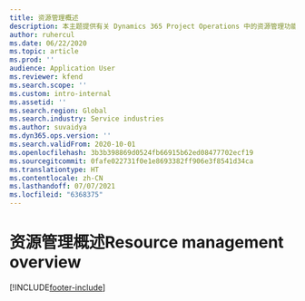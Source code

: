 ```yaml
---
title: 资源管理概述
description: 本主题提供有关 Dynamics 365 Project Operations 中的资源管理功能的信息。
author: ruhercul
ms.date: 06/22/2020
ms.topic: article
ms.prod: ''
audience: Application User
ms.reviewer: kfend
ms.search.scope: ''
ms.custom: intro-internal
ms.assetid: ''
ms.search.region: Global
ms.search.industry: Service industries
ms.author: suvaidya
ms.dyn365.ops.version: ''
ms.search.validFrom: 2020-10-01
ms.openlocfilehash: 3b3b398869d0524fb66915b62ed08477702ecf19
ms.sourcegitcommit: 0fafe022731f0e1e8693382ff906e3f8541d34ca
ms.translationtype: HT
ms.contentlocale: zh-CN
ms.lasthandoff: 07/07/2021
ms.locfileid: "6368375"
---
```

# <a name="resource-management-overview"></a><span data-ttu-id="417a3-103">资源管理概述</span><span class="sxs-lookup"><span data-stu-id="417a3-103">Resource management overview</span></span>


[!INCLUDE[footer-include](../includes/footer-banner.md)]